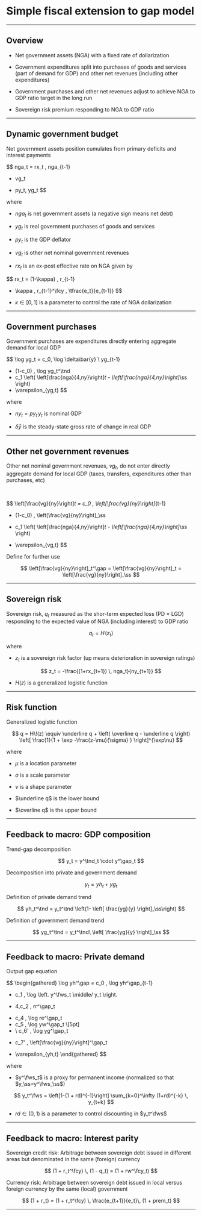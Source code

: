 
# Simple fiscal extension to gap model

$$
\newcommand{\fcy}{\mathrm{fcy}}
\newcommand{\tnd}{\mathrm{tnd}}
\newcommand{\gap}{\mathrm{gap}}
\newcommand{\ss}{\mathrm{ss}}
\newcommand{\fws}{\mathrm{fws}}
$$


---

## Overview

* Net government assets (NGA) with a fixed rate of dollarization

* Government expenditures split into purchases of goods and services (part
  of demand for GDP) and other net revenues (including other expenditures)

* Government purchases and other net revenues adjust to achieve NGA to GDP ratio
  target in the long run

* Sovereign risk premium responding to NGA to GDP ratio

---

## Dynamic government budget

Net government assets position cumulates from primary deficits and interest
payments

$$
nga_t = rx_t \, nga_{t-1}
+ vg_t
- py_t\, yg_t
$$

where

* $nga_t$ is net government assets (a negative sign means net debt)

* $yg_t$ is real government purchases of goods and services

* $py_t$ is the GDP deflator

* $vg_t$ is other net nominal government revenues

* $rx_t$ is an ex-post effective rate on NGA given by

$$
rx_t = 
(1-\kappa) \, r_{t-1}
+ \kappa \, r_{t-1}^\fcy \, \tfrac{e_t}{e_{t-1}}
$$

* $\kappa\in [0, \, 1]$ is a parameter to control the rate of NGA dollarization

---

## Government purchases

Government purchases are expenditures directly entering aggregate demand
for local GDP

$$
\log yg_t =
c_0\, \log \delta\bar{y} \ yg_{t-1}
+ (1-c_0) \, \log yg_t^\tnd
+ c_1 \left( \left[\frac{nga}{4\,ny}\right]_t - \left[\frac{nga}{4\,ny}\right]_\ss \right)
+ \varepsilon_{yg,t}
$$

where 

* $ny_t = py_t \, y_t$ is nominal GDP

* $\delta \bar y$ is the steady-state gross rate of change in real GDP

---

## Other net government revenues

Other net nominal government revenues, $vg_t$, do not enter directly
aggregate demand for local GDP (taxes, transfers, expenditures other than purchases, etc)

<br/>

$$
\left[\frac{vg}{ny}\right]_t = 
c_0 \, \left[\frac{vg}{ny}\right]_{t-1}
+ (1-c_0) \, \left[\frac{vg}{ny}\right]_\ss
- c_1 \left( \left[\frac{nga}{4\,ny}\right]_t - \left[\frac{nga}{4\,ny}\right]_\ss \right)
+ \varepsilon_{vg,t}
$$


Define for further use

$$
\left[\frac{vg}{ny}\right]_t^\gap = 
\left[\frac{vg}{ny}\right]_t = 
\left[\frac{vg}{ny}\right]_\ss
$$

---

## Sovereign risk

Sovereign risk, $q_t$ measured as the shor-term expected loss (PD $\times$ LGD) responding to the expected value of NGA (including interest) to GDP ratio

$$
q_t = H\!\left( z_t \right)
$$

where

* $z_t$ is a sovereign risk factor (up means deterioration in sovereign ratings)

$$
z_t = -\frac{(1+rx_{t+1}) \, nga_t}{ny_{t+1}}
$$

* $H(z)$ is a generalized logistic function

---

## Risk function

Generalized logistic function

$$
q = H\!(z) \equiv \underline q + \left( \overline q - \underline q \right)
\left[ 
\frac{1}{1 + \exp -\frac{z-\mu}{\sigma} }
\right]^{\exp\nu}
$$

where 

* $\mu$ is a location parameter

* $\sigma$ is a scale parameter

* $\nu$ is a shape parameter

* $\underline q$ is the lower bound 

* $\overline q$ is the upper bound

---

## Feedback to macro: GDP composition

Trend-gap decomposition

$$
y_t = y^\tnd_t \cdot y^\gap_t
$$


Decomposition into private and government demand

$$
y_t = yh_t + yg_t
$$


Definition of private demand trend

$$
yh_t^\tnd = y_t^\tnd \left(1- \left[ \frac{yg}{y} \right]_\ss\right)
$$


Definition of government demand trend

$$
yg_t^\tnd = y_t^\tnd\ \left[ \frac{yg}{y} \right]_\ss
$$


---

## Feedback to macro: Private demand

Output gap equation

$$
\begin{gathered}
\log yh^\gap =
c_0 \, \log yh^\gap_{t-1}
+ c_1 \, \log \left. y^\fws_t \middle/ y_t \right.
- 4\,c_2 \, rr^\gap_t
+ c_4 \, \log re^\gap_t
+ c_5 \, \log yw^\gap_t \\[5pt]
+ \ c_6' \, \log yg^\gap_t
- c_7' \, \left[\frac{vg}{ny}\right]^\gap_t
+ \varepsilon_{yh,t}
\end{gathered}
$$

where 

* $y^\fws_t$ is a proxy for permanent income (normalized so that
$y_\ss=y^\fws_\ss$)

$$
y_t^\fws = \left[1-(1 + rd)^{-1}\right] 
\sum_{k=0}^\infty (1+rd)^{-k} \, y_{t+k}
$$

* $rd\in(0,\,1)$ is a parameter to control discounting in $y_t^\fws$

---

## Feedback to macro: Interest parity

Sovereign credit risk: Arbitrage between sovereign debt issued in different areas but denominated
in the same (foreign) currency

$$
(1 + r_t^\fcy) \, (1 - q_t) = (1 + rw^\fcy_t) 
$$


Currency risk: Arbitrage between sovereign debt issued in local versus foreign currency by
the same (local) government

$$
(1 + r_t) = (1 + r_t^\fcy) \, \frac{e_{t+1}}{e_t}\, (1 + prem_t)
$$

---

